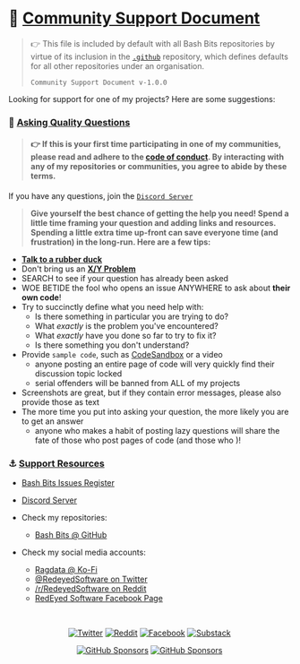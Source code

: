 # 💪 [Community Support Document](#toc)

> 👉 This file is included by default with all Bash Bits repositories by virtue of its inclusion in the [`.github`](https://github.com/ragdata/.github) repository, which defines defaults for all other repositories under an organisation.
>
> `Community Support Document v-1.0.0`

<a name="toc"></a>

Looking for support for one of my projects?  Here are some suggestions:

### 🙋 [Asking Quality Questions](#toc)

> #### 👉 If this is your first time participating in one of my communities, please read and adhere to the [code of conduct][coc].  By interacting with any of my repositories or communities, you agree to abide by these terms.

If you have any questions, join the [`Discord Server`][discord]

> **Give yourself the best chance of getting the help you need!  Spend a little time framing your question and adding links and resources.  Spending a little extra time up-front can save everyone time (and frustration) in the long-run.  Here are a few tips:**

- [**Talk to a rubber duck**](https://rubberduckdebugging.com/)
- Don't bring us an [**X/Y Problem**](https://meta.stackexchange.com/questions/66377/what-is-the-xy-problem/66378#66378)
- SEARCH to see if your question has already been asked
- WOE BETIDE the fool who opens an issue ANYWHERE to ask about **their own code**!
- Try to succinctly define what you need help with:
	- Is there something in particular you are trying to do?
	- What _exactly_ is the problem you've encountered?
	- What _exactly_ have you done so far to try to fix it?
	- Is there something you don't understand?
- Provide `sample code`, such as [CodeSandbox](https://codesandbox.io/) or a video
	- anyone posting an entire page of code will very quickly find their discussion topic locked
	- serial offenders will be banned from ALL of my projects
- Screenshots are great, but if they contain error messages, please also provide those as text
- The more time you put into asking your question, the more likely you are to get an answer
	- anyone who makes a habit of posting lazy questions will share the fate of those who post pages of code (and those who )!

### ⚓ [Support Resources](#toc)

- [Bash Bits Issues Register][issues]

- [Discord Server][discord]

- Check my repositories:
	- [Bash Bits @ GitHub][github]
- Check my social media accounts:
	- [Ragdata @ Ko-Fi][ko-fi]
	- [@RedeyedSoftware on Twitter][twitter]
	- [/r/RedeyedSoftware on Reddit][reddit]
	- [RedEyed Software Facebook Page][facebook]

<br>

<div align="center">

<a href="https://twitter.com/RedEyedSoftware" target="_blank"><img src="https://img.shields.io/badge/Twitter-55ACEE?style=for-the-badge&logo=twitter&logoColor=white" alt="Twitter"></a>
<a href="https://reddit.com/r/RedeyedSoftware" target="_blank"><img src="https://img.shields.io/badge/Reddit-FF4500?style=for-the-badge&logo=reddit&logoColor=white" alt="Reddit"></a>
<a href="https://facebook.com/redeyedsoftware" target="_blank"><img src="https://img.shields.io/badge/Facebook-3B5998?style=for-the-badge&logo=facebook&logoColor=white" alt="Facebook"></a>
<a href="https://discord.gg/54PkrM7TKq" target="_blank"><img src="https://img.shields.io/badge/Discord-7289da?style=for-the-badge&logo=discord&logoColor=white" alt="Substack"></a>

<a href="https://github.com/sponsors/Ragdata" target="_blank"><img src="https://img.shields.io/badge/Sponsor_Ragdata-30363D?style=for-the-badge&logo=github-sponsors&logoColor=EA4AAA" alt="GitHub Sponsors"></a>
<a href="https://ko-fi.com/ragdata" target="_blank"><img src="https://img.shields.io/badge/Support_Ragdata-F16061?style=for-the-badge&logo=ko-fi&logoColor=white" alt="GitHub Sponsors"></a>


</div>


[substack]: https://redeyed.substack.com
[ko-fi]: https://ko-fi.com/ragdata
[twitter]: https://twitter.com/RedeyedSoftware
[reddit]: https://reddit.com/redeyedrpg
[facebook]: https://facebook.com/redeyedrpg
[github]: https://github.com/bash-bits
[github-ragdata]: https://github.com/ragdata
[github-redeyed]: https://github.com/redeyed-rpg
[github-aevernet]: https://github.com/aevernet
[discord]: https://discord.gg/54PkrM7TKq
[coc]: https://github.com/Ragdata/.github/blob/master/.github/CODE_OF_CONDUCT.md
[issues]: https://github.com/bash-bits/bash-bits/issues
